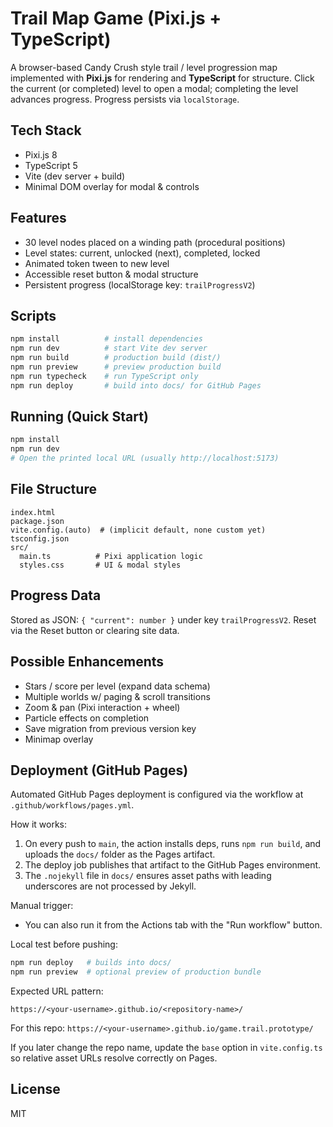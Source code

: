 # Trail Map Game (Pixi.js + TypeScript)

A browser-based Candy Crush style trail / level progression map implemented with **Pixi.js** for rendering and **TypeScript** for structure. Click the current (or completed) level to open a modal; completing the level advances progress. Progress persists via `localStorage`.

## Tech Stack
- Pixi.js 8
- TypeScript 5
- Vite (dev server + build)
- Minimal DOM overlay for modal & controls

## Features
- 30 level nodes placed on a winding path (procedural positions)
- Level states: current, unlocked (next), completed, locked
- Animated token tween to new level
- Accessible reset button & modal structure
- Persistent progress (localStorage key: `trailProgressV2`)

## Scripts
```bash
npm install          # install dependencies
npm run dev          # start Vite dev server
npm run build        # production build (dist/)
npm run preview      # preview production build
npm run typecheck    # run TypeScript only
npm run deploy       # build into docs/ for GitHub Pages
```

## Running (Quick Start)
```bash
npm install
npm run dev
# Open the printed local URL (usually http://localhost:5173)
```

## File Structure
```
index.html
package.json
vite.config.(auto)  # (implicit default, none custom yet)
tsconfig.json
src/
  main.ts          # Pixi application logic
  styles.css       # UI & modal styles
```

## Progress Data
Stored as JSON: `{ "current": number }` under key `trailProgressV2`.
Reset via the Reset button or clearing site data.

## Possible Enhancements
- Stars / score per level (expand data schema)
- Multiple worlds w/ paging & scroll transitions
- Zoom & pan (Pixi interaction + wheel)
- Particle effects on completion
- Save migration from previous version key
- Minimap overlay

## Deployment (GitHub Pages)

Automated GitHub Pages deployment is configured via the workflow at `.github/workflows/pages.yml`.

How it works:
1. On every push to `main`, the action installs deps, runs `npm run build`, and uploads the `docs/` folder as the Pages artifact.
2. The deploy job publishes that artifact to the GitHub Pages environment.
3. The `.nojekyll` file in `docs/` ensures asset paths with leading underscores are not processed by Jekyll.

Manual trigger:
- You can also run it from the Actions tab with the "Run workflow" button.

Local test before pushing:
```bash
npm run deploy   # builds into docs/
npm run preview  # optional preview of production bundle
```

Expected URL pattern:
```
https://<your-username>.github.io/<repository-name>/
```
For this repo: `https://<your-username>.github.io/game.trail.prototype/`

If you later change the repo name, update the `base` option in `vite.config.ts` so relative asset URLs resolve correctly on Pages.

## License
MIT
